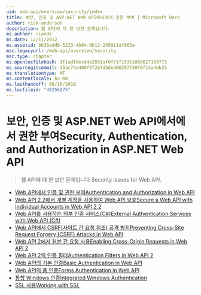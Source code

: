 ```yaml
---
uid: web-api/overview/security/index
title: 보안, 인증 및 ASP.NET Web API에서에서 권한 부여 | Microsoft Docs
author: rick-anderson
description: 웹 API에 대 한 보안 문제입니다.
ms.author: riande
ms.date: 12/11/2012
ms.assetid: bb38add0-5223-4b04-9b12-245911af865a
msc.legacyurl: /web-api/overview/security
msc.type: chapter
ms.openlocfilehash: 3f1adfdecd4a2031af0f71f15351088627169773
ms.sourcegitcommit: 45ac74e400f9f2b7dbded66297730f6f14a4eb25
ms.translationtype: MT
ms.contentlocale: ko-KR
ms.lasthandoff: 08/16/2018
ms.locfileid: "48256275"
---
```

<a name="security-authentication-and-authorization-in-aspnet-web-api"></a><span data-ttu-id="aa45d-103">보안, 인증 및 ASP.NET Web API에서에서 권한 부여</span><span class="sxs-lookup"><span data-stu-id="aa45d-103">Security, Authentication, and Authorization in ASP.NET Web API</span></span>
====================
> <span data-ttu-id="aa45d-104">웹 API에 대 한 보안 문제입니다.</span><span class="sxs-lookup"><span data-stu-id="aa45d-104">Security issues for Web API.</span></span>


- [<span data-ttu-id="aa45d-105">Web API에서 인증 및 권한 부여</span><span class="sxs-lookup"><span data-stu-id="aa45d-105">Authentication and Authorization in Web API</span></span>](authentication-and-authorization-in-aspnet-web-api.md)
- [<span data-ttu-id="aa45d-106">Web API 2.2에서 개별 계정을 사용하여 Web API 보호</span><span class="sxs-lookup"><span data-stu-id="aa45d-106">Secure a Web API with Individual Accounts in Web API 2.2</span></span>](individual-accounts-in-web-api.md)
- [<span data-ttu-id="aa45d-107">Web API를 사용하는 외부 인증 서비스(C#)</span><span class="sxs-lookup"><span data-stu-id="aa45d-107">External Authentication Services with Web API (C#)</span></span>](external-authentication-services.md)
- [<span data-ttu-id="aa45d-108">Web API에서 CSRF(사이트 간 요청 위조) 공격 방지</span><span class="sxs-lookup"><span data-stu-id="aa45d-108">Preventing Cross-Site Request Forgery (CSRF) Attacks in Web API</span></span>](preventing-cross-site-request-forgery-csrf-attacks.md)
- [<span data-ttu-id="aa45d-109">Web API 2에서 원본 간 요청 사용</span><span class="sxs-lookup"><span data-stu-id="aa45d-109">Enabling Cross-Origin Requests in Web API 2</span></span>](enabling-cross-origin-requests-in-web-api.md)
- [<span data-ttu-id="aa45d-110">Web API 2의 인증 필터</span><span class="sxs-lookup"><span data-stu-id="aa45d-110">Authentication Filters in Web API 2</span></span>](authentication-filters.md)
- [<span data-ttu-id="aa45d-111">Web API의 기본 인증</span><span class="sxs-lookup"><span data-stu-id="aa45d-111">Basic Authentication in Web API</span></span>](basic-authentication.md)
- [<span data-ttu-id="aa45d-112">Web API의 폼 인증</span><span class="sxs-lookup"><span data-stu-id="aa45d-112">Forms Authentication in Web API</span></span>](forms-authentication.md)
- [<span data-ttu-id="aa45d-113">통합 Windows 인증</span><span class="sxs-lookup"><span data-stu-id="aa45d-113">Integrated Windows Authentication</span></span>](integrated-windows-authentication.md)
- [<span data-ttu-id="aa45d-114">SSL 사용</span><span class="sxs-lookup"><span data-stu-id="aa45d-114">Working with SSL</span></span>](working-with-ssl-in-web-api.md)
